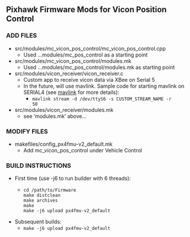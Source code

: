## Pixhawk Firmware Mods for Vicon Position Control ##

### ADD FILES ###
* src/modules/mc_vicon_pos_control/mc_vicon_pos_control.cpp
	* Used …modules/mc_pos_control as a starting point
* src/modules/mc_vicon_pos_control/modules.mk
	* Used …modules/mc_pos_control/modules.mk as starting point
* src/modules/vicon_receiver/vicon_receiver.c
	* Custom app to receive vicon data via XBee on Serial 5
	* In the future, will use mavlink. Sample code for starting mavlink on SERIAL4 (see [mavlink](https://pixhawk.org/firmware/apps/mavlink) for more details):
    	* <code>mavlink stream -d /dev/ttyS6 -s CUSTOM_STREAM_NAME -r 50</code>
* src/modules/vicon_receiver/modules.mk
	* see ‘modules.mk’ above...

### MODIFY FILES ###
* makefiles/config_px4fmu-v2_default.mk
	* Add mc_vicon_pos_control under Vehicle Control

### BUILD INSTRUCTIONS ###
* First time (use -j6 to run builder with 6 threads):
	* <pre>
	  <code>cd /path/to/Firmware
	  make distclean
	  make archives
	  make
	  make -j6 upload px4fmu-v2_default
	  </code></pre>
* Subsequent builds:
	* <code>make -j6 upload px4fmu-v2_default</code>
